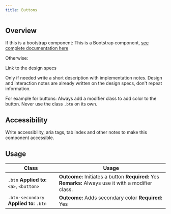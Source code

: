 ```yaml
---
title: Buttons
---
```

## Overview

If this is a bootstrap component:
This is a Bootstrap component, [see complete documentation here](URL)

Otherwise:

Link to the design specs

Only if needed write a short description with implementation notes. Design and interaction notes are already written on the design specs, don't repeat information.

For example for buttons: Always add a modifier class to add color to the button. Never use the class `.btn` on its own.

## Accessibility

Write accessibility, aria tags, tab index and other notes to make this component accessible.

## Usage

| Class | Usage |
| -- | -- |
| `.btn` **Applied to:** `<a>`, `<button>` |  **Outcome:** Initiates a button **Required:** Yes **Remarks:** Always use it with a modifier class. |
| `.btn-secondary` **Applied to:** `.btn` | **Outcome:** Adds secondary color **Required:** Yes |
